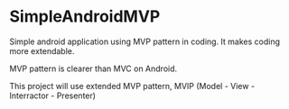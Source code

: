 # SimpleAndroidMVP

Simple android application using MVP pattern in coding. It makes coding more extendable.

MVP pattern is clearer than MVC on Android.

This project will use extended MVP pattern, MVIP (Model - View - Interractor - Presenter)
